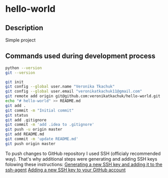 # hello-world

## Description
Simple project

## Commands used during development process

```bash
python --version
git --version

git init
git config --global user.name "Veronika Tkachuk"
git config --global user.email "veronikatkachuk11@gmail.com"
git remote add origin git@github.com:veronikatkachuk/hello-world.git
echo "# hello-world" >> README.md
git add .
git commit -m "Initial commit"
git status
git add .gitignore
git commit -m 'add .idea to .gitignore'
git push -u origin master
git add README.md
git commit -m 'update README.md'
git push origin master
```

To push changes to GitHub repository I used SSH (officialy recommended way).
That's why additional steps were generating and adding SSH keys folowing these instructions:
[Generating a new SSH key and adding it to the ssh-agent](https://docs.github.com/en/authentication/connecting-to-github-with-ssh/generating-a-new-ssh-key-and-adding-it-to-the-ssh-agent)
[Adding a new SSH key to your GitHub account](https://docs.github.com/en/authentication/connecting-to-github-with-ssh/adding-a-new-ssh-key-to-your-github-account)
